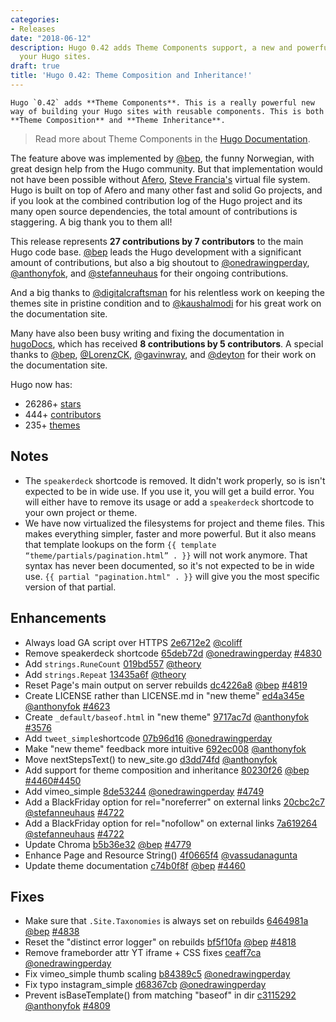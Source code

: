 ```yaml
---
categories:
- Releases
date: "2018-06-12"
description: Hugo 0.42 adds Theme Components support, a new and powerful way of composing
  your Hugo sites.
draft: true
title: 'Hugo 0.42: Theme Composition and Inheritance!'
---
```


	Hugo `0.42` adds **Theme Components**. This is a really powerful new way of building your Hugo sites with reusable components. This is both **Theme Composition** and **Theme Inheritance**.

>Read more about Theme Components in the [Hugo Documentation](https://gohugo.io/hugo-modules/theme-components/).

The feature above was implemented by [@bep](https://github.com/bep), the funny Norwegian, with great design help from the Hugo community. But that implementation would not have been possible without [Afero](https://github.com/spf13/afero), [Steve Francia's](https://github.com/spf13) virtual file system. Hugo is built on top of Afero and many other fast and solid Go projects, and if you look at the combined contribution log of the Hugo project and its many open source dependencies, the total amount of contributions is staggering. A big thank you to them all!

This release represents **27 contributions by 7 contributors** to the main Hugo code base. [@bep](https://github.com/bep) leads the Hugo development with a significant amount of contributions, but also a big shoutout to [@onedrawingperday](https://github.com/onedrawingperday), [@anthonyfok](https://github.com/anthonyfok), and [@stefanneuhaus](https://github.com/stefanneuhaus) for their ongoing contributions.

And a big thanks to [@digitalcraftsman](https://github.com/digitalcraftsman) for his relentless work on keeping the themes site in pristine condition and to [@kaushalmodi](https://github.com/kaushalmodi) for his great work on the documentation site.

Many have also been busy writing and fixing the documentation in [hugoDocs](https://github.com/gohugoio/hugoDocs), 
which has received **8 contributions by 5 contributors**. A special thanks to [@bep](https://github.com/bep), [@LorenzCK](https://github.com/LorenzCK), [@gavinwray](https://github.com/gavinwray), and [@deyton](https://github.com/deyton) for their work on the documentation site.


Hugo now has:

* 26286+ [stars](https://github.com/gohugoio/hugo/stargazers)
* 444+ [contributors](https://github.com/gohugoio/hugo/graphs/contributors)
* 235+ [themes](http://themes.gohugo.io/)

## Notes
* The `speakerdeck` shortcode is removed. It didn't work properly, so is isn't expected to be in wide use. If you use it, you will get a build error. You will either have to remove its usage or add a `speakerdeck` shortcode to your own project or theme.
* We have now virtualized the filesystems for project and theme files. This makes everything simpler, faster and more powerful. But it also means that template lookups on the form `{{ template “theme/partials/pagination.html” . }}` will not work anymore. That syntax has never been documented, so it's not expected to be in wide use. `{{ partial "pagination.html" . }}` will give you the most specific version of that partial.

## Enhancements


* Always load GA script over HTTPS [2e6712e2](https://github.com/gohugoio/hugo/commit/2e6712e2814f333caa807888c1d8a9a5a3c03709) [@coliff](https://github.com/coliff) 
* Remove speakerdeck shortcode [65deb72d](https://github.com/gohugoio/hugo/commit/65deb72dc4c9299416cf2d9defddb96dba4101fd) [@onedrawingperday](https://github.com/onedrawingperday) [#4830](https://github.com/gohugoio/hugo/issues/4830)
* Add `strings.RuneCount` [019bd557](https://github.com/gohugoio/hugo/commit/019bd5576be87c9f06b6a928ede1a5e78677f7b3) [@theory](https://github.com/theory) 
* Add `strings.Repeat` [13435a6f](https://github.com/gohugoio/hugo/commit/13435a6f608306c5094fdcd72a1d9538727f91b2) [@theory](https://github.com/theory) 
* Reset Page's main output on server rebuilds [dc4226a8](https://github.com/gohugoio/hugo/commit/dc4226a8b27e03e31068fc945daab885d3819d04) [@bep](https://github.com/bep) [#4819](https://github.com/gohugoio/hugo/issues/4819)
* Create LICENSE rather than LICENSE.md in "new theme" [ed4a345e](https://github.com/gohugoio/hugo/commit/ed4a345efeaa19eef2c1c6360d22f75c24abc31a) [@anthonyfok](https://github.com/anthonyfok) [#4623](https://github.com/gohugoio/hugo/issues/4623)
* Create `_default/baseof.html` in "new theme" [9717ac7d](https://github.com/gohugoio/hugo/commit/9717ac7dce84d004afde4edb32ad81319c7dd8a7) [@anthonyfok](https://github.com/anthonyfok) [#3576](https://github.com/gohugoio/hugo/issues/3576)
* Add `tweet_simple`shortcode [07b96d16](https://github.com/gohugoio/hugo/commit/07b96d16e8679c40e289c9076ef4414ed6eb7f81) [@onedrawingperday](https://github.com/onedrawingperday) 
* Make "new theme" feedback more intuitive [692ec008](https://github.com/gohugoio/hugo/commit/692ec008726b570c9b30ac3391774cbb622730cb) [@anthonyfok](https://github.com/anthonyfok) 
* Move nextStepsText() to new_site.go [d3dd74fd](https://github.com/gohugoio/hugo/commit/d3dd74fd655c22f21e91e38edb1d377a1357e3be) [@anthonyfok](https://github.com/anthonyfok) 
* Add support for theme composition and inheritance [80230f26](https://github.com/gohugoio/hugo/commit/80230f26a3020ff33bac2bef01b2c0e314b89f86) [@bep](https://github.com/bep) [#4460](https://github.com/gohugoio/hugo/issues/4460)[#4450](https://github.com/gohugoio/hugo/issues/4450)
* Add vimeo_simple [8de53244](https://github.com/gohugoio/hugo/commit/8de53244799f0d2d0343056d348d810343cf7aa5) [@onedrawingperday](https://github.com/onedrawingperday) [#4749](https://github.com/gohugoio/hugo/issues/4749)
* Add a BlackFriday option for rel="noreferrer" on external links [20cbc2c7](https://github.com/gohugoio/hugo/commit/20cbc2c7856a9b07d45648d940276374db35e425) [@stefanneuhaus](https://github.com/stefanneuhaus) [#4722](https://github.com/gohugoio/hugo/issues/4722)
* Add a BlackFriday option for rel="nofollow" on external links [7a619264](https://github.com/gohugoio/hugo/commit/7a6192647a4b383cd539df2063388ea380371de6) [@stefanneuhaus](https://github.com/stefanneuhaus) [#4722](https://github.com/gohugoio/hugo/issues/4722)
* Update Chroma [b5b36e32](https://github.com/gohugoio/hugo/commit/b5b36e32008bc8ea779ae06bf249b537f6d5c336) [@bep](https://github.com/bep) [#4779](https://github.com/gohugoio/hugo/issues/4779)
* Enhance Page and Resource String() [4f0665f4](https://github.com/gohugoio/hugo/commit/4f0665f476e06e9707621c18f7422fdeb776e0d1) [@vassudanagunta](https://github.com/vassudanagunta) 
* Update theme documentation [c74b0f8f](https://github.com/gohugoio/hugo/commit/c74b0f8f9b30866e09efac8235cc5e0093ab3d50) [@bep](https://github.com/bep) [#4460](https://github.com/gohugoio/hugo/issues/4460)

## Fixes

* Make sure that `.Site.Taxonomies` is always set on rebuilds [6464981a](https://github.com/gohugoio/hugo/commit/6464981adb4d7d0f41e8e2c987342082982210a1) [@bep](https://github.com/bep) [#4838](https://github.com/gohugoio/hugo/issues/4838)
* Reset the "distinct error logger" on rebuilds [bf5f10fa](https://github.com/gohugoio/hugo/commit/bf5f10faa9fd445c4dd21839aa7d73cd2acbfb85) [@bep](https://github.com/bep) [#4818](https://github.com/gohugoio/hugo/issues/4818)
* Remove frameborder attr YT iframe + CSS fixes [ceaff7ca](https://github.com/gohugoio/hugo/commit/ceaff7cafc5357274e546984ae02a4cbdf305f81) [@onedrawingperday](https://github.com/onedrawingperday) 
* Fix vimeo_simple thumb scaling [b84389c5](https://github.com/gohugoio/hugo/commit/b84389c5e0e1ef15449b24d488bbbcbc41245c59) [@onedrawingperday](https://github.com/onedrawingperday) 
* Fix typo instagram_simple [d68367cb](https://github.com/gohugoio/hugo/commit/d68367cbe76cbc02adb5b778e8be98bed6319368) [@onedrawingperday](https://github.com/onedrawingperday) 
* Prevent isBaseTemplate() from matching "baseof" in dir [c3115292](https://github.com/gohugoio/hugo/commit/c3115292a7f2d2623cb45054a361e997ad9330c9) [@anthonyfok](https://github.com/anthonyfok) [#4809](https://github.com/gohugoio/hugo/issues/4809)





